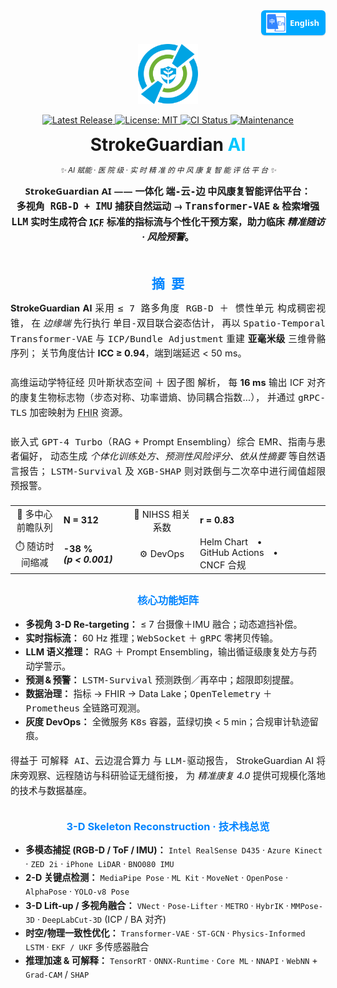 <!-- 
════════════════════════════════════════════════════════════
  StrokeGuardian AI · README Hero (single-logo | fully-polished)
═════════════════════════════════════════════════════════════════
-->

<!-- ——— Language Switch (top-right) ——— -->
<!-- ========= Language Switch ========= -->
<p align="right" style="margin-top:0;">
  <a href="README.zh-CN.md"
     title="Switch to Simplified Chinese"
     style="
       display:inline-flex;
       align-items:center;
       gap:6px;
       padding:4px 10px 4px 8px;
       font:600 13px/1 'Segoe UI',Roboto,'Helvetica Neue',Arial,sans-serif;
       color:#fff;
       background:#00a9ff;
       border-radius:6px;
       text-decoration:none;
       box-shadow:0 1px 2px rgba(0,0,0,.15);
     ">
    <img src="docs/assets/lang-en.png" alt="🌐" width="32" height="32">
    English
  </a>
</p>

<!-- ——— Logo ——— -->
<p align="center">
  <img src="docs/logo.png" width="96" height="96" alt="StrokeGuardian AI Logo"/>
</p>

<!-- ——— Badge Row ——— -->
<p align="center">

  <!-- Release -->
  <a href="https://github.com/YourOrg/StrokeGuardianAI/releases" title="Latest stable release">
    <img
      alt="Latest Release"
      src="https://img.shields.io/github/v/release/YourOrg/StrokeGuardianAI?label=Release&labelColor=0084ff&color=00c7ff&style=flat-square">
  </a>

  <!-- License -->
  <a href="https://github.com/YourOrg/StrokeGuardianAI/blob/main/LICENSE" title="MIT License">
    <img
      alt="License: MIT"
      src="https://img.shields.io/github/license/YourOrg/StrokeGuardianAI?label=License&labelColor=0084ff&color=00c7ff&style=flat-square">
  </a>

  <!-- CI -->
  <a href="https://github.com/YourOrg/StrokeGuardianAI/actions/workflows/ci.yml" title="Continuous Integration status">
    <img
      alt="CI Status"
      src="https://img.shields.io/github/actions/workflow/status/YourOrg/StrokeGuardianAI/ci.yml?branch=main&label=CI&labelColor=0084ff&color=00c7ff&style=flat-square">
  </a>

  <!-- Maintenance -->
  <a href="https://github.com/YourOrg/StrokeGuardianAI/graphs/commit-activity" title="Commit activity (past 12 months)">
    <img
      alt="Maintenance"
      src="https://img.shields.io/badge/maintenance-yes-00c7ff?labelColor=0084ff&style=flat-square">
  </a>

</p>

<!-- ——— Title & Tagline ——— -->
<h1 align="center" style="margin:0.4em 0 0.2em 0;">
  StrokeGuardian&nbsp;<span style="color:#00c7ff;">AI</span>
</h1>

<p align="center">
  <i><small>✨ AI 赋能 · 医 院 级 · 实 时 精 准 的 中 风 康 复 智 能 评 估 平 台 ✨</small></i>
</p>

<!-- ——— Elevator Pitch ——— -->
<p align="center"
   style="max-width:760px;margin-top:1em;font:600 15px/1.56 'Segoe UI',Roboto,'Helvetica Neue',Arial,sans-serif;">
  <strong>StrokeGuardian AI</strong> —— 一体化 <kbd>端-云-边</kbd> 中风康复智能评估平台：<br>
  <kbd>多视角 RGB-D + IMU</kbd> 捕获自然运动 → <kbd>Transformer-VAE</kbd> &amp; <kbd>检索增强 LLM</kbd>
  实时生成符合 <abbr title="International Classification of Functioning, Disability and Health">ICF</abbr>
  标准的指标流与个性化干预方案，助力临床 <em>精准随访 · 风险预警</em>。
</p>

<!-- ———  A B S T R A C T  ——— -->
<h2 id="摘要" align="center" style="margin:2.2em 0 0.7em;color:#0084ff;">摘 要</h2>

<p style="text-align:justify;font-size:14.6px;line-height:1.58;">
  <strong>StrokeGuardian AI</strong> 采用 <kbd>≤ 7 路多角度 RGB-D ＋ 惯性单元</kbd> 构成稠密视锥，
  在 <em>边缘端</em> 先行执行 <kbd>单目-双目联合姿态估计</kbd>，
  再以 <kbd>Spatio-Temporal Transformer-VAE</kbd> 与 <kbd>ICP/Bundle&nbsp;Adjustment</kbd>
  重建 <b>亚毫米级</b> 三维骨骼序列；
  关节角度估计 <strong>ICC ≥ 0.94</strong>，端到端延迟 &lt; 50 ms。
  <br><br>
  高维运动学特征经 <kbd>贝叶斯状态空间</kbd> ＋ <kbd>因子图</kbd> 解析，
  每 <strong>16 ms</strong> 输出 ICF 对齐的康复生物标志物（步态对称、功率谱熵、协同耦合指数…），
  并通过 <kbd>gRPC-TLS</kbd> 加密映射为
  <abbr title="HL7 Fast Healthcare Interoperability Resources">FHIR</abbr> 资源。
  <br><br>
  嵌入式 <kbd>GPT-4 Turbo</kbd>（RAG + Prompt Ensembling）综合 EMR、指南与患者偏好，
  动态生成 <em>个体化训练处方、预测性风险评分、依从性摘要</em> 等自然语言报告；
  <kbd>LSTM-Survival</kbd> 及 <kbd>XGB-SHAP</kbd>
  则对跌倒与二次卒中进行阈值超限预报警。
</p>

<!-- ———  Key Metrics  ——— -->
<table align="center" style="margin:1.3em auto;font-size:14.5px;">
  <tr>
    <td align="center">👥&nbsp;多中心前瞻队列</td><td><b>N&nbsp;=&nbsp;312</b></td>
    <td align="center">🔗&nbsp;NIHSS&nbsp;相关系数</td><td><b>r&nbsp;=&nbsp;0.83</b></td>
  </tr>
  <tr>
    <td align="center">⏱️&nbsp;随访时间缩减</td><td><b>-38 % <i>(p&nbsp;&lt;&nbsp;0.001)</i></b></td>
    <td align="center">⚙️&nbsp;DevOps</td><td>Helm&nbsp;Chart • GitHub&nbsp;Actions • CNCF&nbsp;合规</td>
  </tr>
</table>

<!-- ———  Feature Matrix  ——— -->
<h3 align="center" style="color:#0084ff;margin-top:1.8em;">核心功能矩阵</h3>
<ul style="max-width:760px;margin:0 auto;font-size:14.4px;line-height:1.55;">
  <li><b>多视角 3-D Re-targeting：</b> ≤ 7 台摄像＋IMU 融合；动态遮挡补偿。</li>
  <li><b>实时指标流：</b> 60 Hz 推理；<kbd>WebSocket</kbd> ＋ <kbd>gRPC</kbd> 零拷贝传输。</li>
  <li><b>LLM 语义推理：</b> RAG ＋ Prompt Ensembling，输出循证级康复处方与药动学警示。</li>
  <li><b>预测 & 预警：</b> <kbd>LSTM-Survival</kbd> 预测跌倒／再卒中；超限即刻提醒。</li>
  <li><b>数据治理：</b> 指标 → FHIR → Data Lake；<kbd>OpenTelemetry</kbd> ＋ <kbd>Prometheus</kbd> 全链路可观测。</li>
  <li><b>灰度 DevOps：</b> 全微服务 <kbd>K8s</kbd> 容器，蓝绿切换 &lt; 5 min；合规审计轨迹留痕。</li>
</ul>

<p style="text-align:justify;margin-top:1.15em;font-size:14.5px;line-height:1.6;">
  得益于 <kbd>可解释 AI</kbd>、<kbd>云边混合算力</kbd> 与 <kbd>LLM-驱动报告</kbd>，
  StrokeGuardian AI 将床旁观察、远程随访与科研验证无缝衔接，
  为 <em>精准康复 4.0</em> 提供可规模化落地的技术与数据基座。
</p>

<!-- ——— 3-D Skeleton Tech Stack ——— -->
<h3 align="center" style="color:#0084ff;margin-top:2em;">3-D Skeleton Reconstruction · 技术栈总览</h3>
<ul style="max-width:760px;margin:0 auto;font-size:14.3px;line-height:1.55;">
  <!-- ❶ 捕捉层 -->
  <li><b>多模态捕捉 (RGB-D / ToF / IMU)：</b>
      <code>Intel RealSense D435</code> · <code>Azure Kinect</code> · <code>ZED 2i</code> ·
      <code>iPhone LiDAR</code> · <code>BNO080 IMU</code></li>
  <!-- ❷ 姿态估计 -->
  <li><b>2-D 关键点检测：</b>
      <code>MediaPipe Pose</code> · <code>ML Kit</code> · <code>MoveNet</code> · <code>OpenPose</code> ·
      <code>AlphaPose</code> · <code>YOLO-v8 Pose</code></li>
  <!-- ❸ 3-D Lift-up -->
  <li><b>3-D Lift-up / 多视角融合：</b>
      <code>VNect</code> · <code>Pose-Lifter</code> · <code>METRO</code> · <code>HybrIK</code> ·
      <code>MMPose-3D</code> · <code>DeepLabCut-3D</code> (ICP / BA 对齐)</li>
  <!-- ❹ 时空优化 -->
  <li><b>时空/物理一致性优化：</b>
      <code>Transformer-VAE</code> · <code>ST-GCN</code> · <code>Physics-Informed LSTM</code> ·
      <code>EKF / UKF</code> 多传感器融合</li>
  <!-- ❺ 推理加速 -->
  <li><b>推理加速 &amp; 可解释：</b>
      <code>TensorRT</code> · <code>ONNX-Runtime</code> · <code>Core ML</code> ·
      <code>NNAPI</code> · <code>WebNN</code> + <code>Grad-CAM</code> / <code>SHAP</code></li>
</ul>

